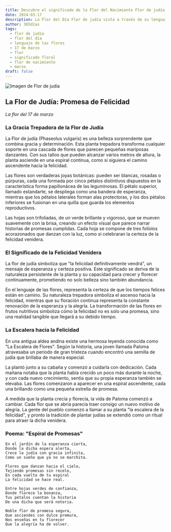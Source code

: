 ```yaml
---
title: Descubre el significado de la Flor del Nacimiento Flor de judía del 17 de marzo
date: 2024-03-17
description: La Flor del Día Flor de judía vista a través de su lenguaje floral e historias
author: 365días
tags:
  - flor de judía
  - flor del día
  - lenguaje de las flores
  - 17 de marzo
  - flor
  - significado floral
  - flor de nacimiento
  - marzo
draft: false
---
```


![Imagen de Flor de judía](https://cdn.pixabay.com/photo/2023/09/26/08/25/helmet-bean-8276784_1280.jpg#center#center)


## La Flor de Judía: Promesa de Felicidad
*La flor del 17 de marzo*

### La Gracia Trepadora de la Flor de Judía

La Flor de judía (Phaseolus vulgaris) es una belleza sorprendente que combina gracia y determinación. Esta planta trepadora transforma cualquier soporte en una cascada de flores que parecen pequeñas mariposas danzantes. Con sus tallos que pueden alcanzar varios metros de altura, la planta asciende en una espiral continua, como si siguiera el camino ascendente hacia la felicidad.

Las flores son verdaderas joyas botánicas: pueden ser blancas, rosadas o púrpuras, cada una formada por cinco pétalos distintivos dispuestos en la característica forma papilionácea de las leguminosas. El pétalo superior, llamado estandarte, se despliega como una bandera de esperanza, mientras que los pétalos laterales forman alas protectoras, y los dos pétalos inferiores se fusionan en una quilla que guarda los elementos reproductivos.

Las hojas son trifoliadas, de un verde brillante y vigoroso, que se mueven suavemente con la brisa, creando un efecto visual que parece narrar historias de promesas cumplidas. Cada hoja se compone de tres folíolos acorazonados que danzan con la luz, como si celebraran la certeza de la felicidad venidera.

### El Significado de la Felicidad Venidera

La flor de judía simboliza que "la felicidad definitivamente vendrá", un mensaje de esperanza y certeza positiva. Este significado se deriva de la naturaleza persistente de la planta y su capacidad para crecer y florecer continuamente, prometiendo no solo belleza sino también abundancia.

En el lenguaje de las flores, representa la certeza de que los tiempos felices están en camino. Su naturaleza trepadora simboliza el ascenso hacia la felicidad, mientras que su floración continua representa la constante renovación de la esperanza y la alegría. La transformación de las flores en frutos nutritivos simboliza cómo la felicidad no es solo una promesa, sino una realidad tangible que llegará a su debido tiempo.

### La Escalera hacia la Felicidad

En una antigua aldea andina existe una hermosa leyenda conocida como "La Escalera de Flores". Según la historia, una joven llamada Paloma atravesaba un período de gran tristeza cuando encontró una semilla de judía que brillaba de manera especial.

La plantó junto a su cabaña y comenzó a cuidarla con dedicación. Cada mañana notaba que la planta había crecido un poco más durante la noche, y con cada nuevo crecimiento, sentía que su propia esperanza también se elevaba. Las flores comenzaron a aparecer en una espiral ascendente, cada una brillando como una pequeña estrella de promesa.

A medida que la planta crecía y florecía, la vida de Paloma comenzó a cambiar. Cada flor que se abría parecía traer consigo un nuevo motivo de alegría. La gente del pueblo comenzó a llamar a su planta "la escalera de la felicidad", y pronto la tradición de plantar judías se extendió como un ritual para atraer la dicha venidera.

### Poema: "Espiral de Promesas"

```
En el jardín de la esperanza cierta,
Donde la dicha espera alerta,
Crece la judía con gracia infinita,
Como un sueño que ya no se marchita.

Flores que danzan hacia el cielo,
Tejiendo promesas sin recelo,
En cada vuelta de tu espiral
La felicidad se hace real.

Entre hojas verdes de confianza,
Donde florece la bonanza,
Tus pétalos cuentan la historia
De una dicha que será notoria.

Noble flor de promesa segura,
Que asciendes con dulce premura,
Nos enseñas en tu florecer
Que la alegría ha de volver.
```
